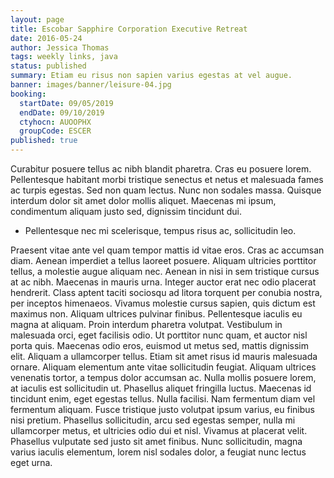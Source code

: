 ```yaml
---
layout: page
title: Escobar Sapphire Corporation Executive Retreat
date: 2016-05-24
author: Jessica Thomas
tags: weekly links, java
status: published
summary: Etiam eu risus non sapien varius egestas at vel augue.
banner: images/banner/leisure-04.jpg
booking:
  startDate: 09/05/2019
  endDate: 09/10/2019
  ctyhocn: AUOOPHX
  groupCode: ESCER
published: true
---
```

Curabitur posuere tellus ac nibh blandit pharetra. Cras eu posuere lorem. Pellentesque habitant morbi tristique senectus et netus et malesuada fames ac turpis egestas. Sed non quam lectus. Nunc non sodales massa. Quisque interdum dolor sit amet dolor mollis aliquet. Maecenas mi ipsum, condimentum aliquam justo sed, dignissim tincidunt dui.

* Pellentesque nec mi scelerisque, tempus risus ac, sollicitudin leo.

Praesent vitae ante vel quam tempor mattis id vitae eros. Cras ac accumsan diam. Aenean imperdiet a tellus laoreet posuere. Aliquam ultricies porttitor tellus, a molestie augue aliquam nec. Aenean in nisi in sem tristique cursus at ac nibh. Maecenas in mauris urna. Integer auctor erat nec odio placerat hendrerit. Class aptent taciti sociosqu ad litora torquent per conubia nostra, per inceptos himenaeos. Vivamus molestie cursus sapien, quis dictum est maximus non. Aliquam ultrices pulvinar finibus. Pellentesque iaculis eu magna at aliquam. Proin interdum pharetra volutpat. Vestibulum in malesuada orci, eget facilisis odio.
Ut porttitor nunc quam, et auctor nisl porta quis. Maecenas odio eros, euismod ut metus sed, mattis dignissim elit. Aliquam a ullamcorper tellus. Etiam sit amet risus id mauris malesuada ornare. Aliquam elementum ante vitae sollicitudin feugiat. Aliquam ultrices venenatis tortor, a tempus dolor accumsan ac. Nulla mollis posuere lorem, at iaculis est sollicitudin ut. Phasellus aliquet fringilla luctus. Maecenas id tincidunt enim, eget egestas tellus. Nulla facilisi. Nam fermentum diam vel fermentum aliquam. Fusce tristique justo volutpat ipsum varius, eu finibus nisi pretium. Phasellus sollicitudin, arcu sed egestas semper, nulla mi ullamcorper metus, et ultricies odio dui et nisl. Vivamus at placerat velit. Phasellus vulputate sed justo sit amet finibus. Nunc sollicitudin, magna varius iaculis elementum, lorem nisl sodales dolor, a feugiat nunc lectus eget urna.
